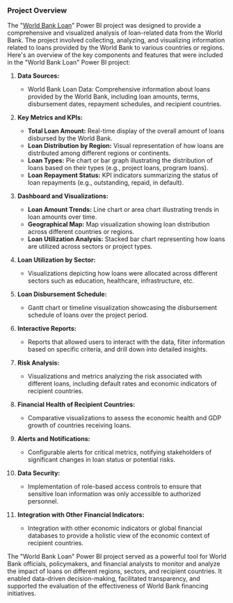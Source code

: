 ### Project Overview
The "[World Bank Loan](https://github.com/OLUJUWON-OMOTOBA/Project-13/blob/main/World%20bank%20Loan%20(1).pbix)" Power BI project was designed to provide a comprehensive and visualized analysis of loan-related data from the World Bank. The project involved collecting, analyzing, and visualizing information related to loans provided by the World Bank to various countries or regions. Here's an overview of the key components and features that were included in the "World Bank Loan" Power BI project:

1. **Data Sources:**
   - World Bank Loan Data: Comprehensive information about loans provided by the World Bank, including loan amounts, terms, disbursement dates, repayment schedules, and recipient countries.

2. **Key Metrics and KPIs:**
   - **Total Loan Amount:** Real-time display of the overall amount of loans disbursed by the World Bank.
   - **Loan Distribution by Region:** Visual representation of how loans are distributed among different regions or continents.
   - **Loan Types:** Pie chart or bar graph illustrating the distribution of loans based on their types (e.g., project loans, program loans).
   - **Loan Repayment Status:** KPI indicators summarizing the status of loan repayments (e.g., outstanding, repaid, in default).

3. **Dashboard and Visualizations:**
   - **Loan Amount Trends:** Line chart or area chart illustrating trends in loan amounts over time.
   - **Geographical Map:** Map visualization showing loan distribution across different countries or regions.
   - **Loan Utilization Analysis:** Stacked bar chart representing how loans are utilized across sectors or project types.

4. **Loan Utilization by Sector:**
   - Visualizations depicting how loans were allocated across different sectors such as education, healthcare, infrastructure, etc.

5. **Loan Disbursement Schedule:**
   - Gantt chart or timeline visualization showcasing the disbursement schedule of loans over the project period.

6. **Interactive Reports:**
   - Reports that allowed users to interact with the data, filter information based on specific criteria, and drill down into detailed insights.

7. **Risk Analysis:**
   - Visualizations and metrics analyzing the risk associated with different loans, including default rates and economic indicators of recipient countries.

8. **Financial Health of Recipient Countries:**
   - Comparative visualizations to assess the economic health and GDP growth of countries receiving loans.

9. **Alerts and Notifications:**
   - Configurable alerts for critical metrics, notifying stakeholders of significant changes in loan status or potential risks.

10. **Data Security:**
    - Implementation of role-based access controls to ensure that sensitive loan information was only accessible to authorized personnel.

11. **Integration with Other Financial Indicators:**
    - Integration with other economic indicators or global financial databases to provide a holistic view of the economic context of recipient countries.

The "World Bank Loan" Power BI project served as a powerful tool for World Bank officials, policymakers, and financial analysts to monitor and analyze the impact of loans on different regions, sectors, and recipient countries. It enabled data-driven decision-making, facilitated transparency, and supported the evaluation of the effectiveness of World Bank financing initiatives.

